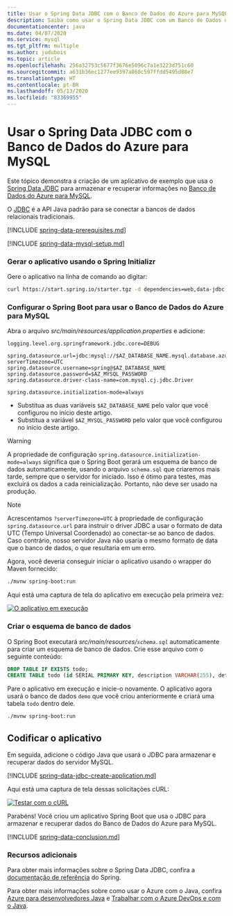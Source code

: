 ```yaml
---
title: Usar o Spring Data JDBC com o Banco de Dados do Azure para MySQL
description: Saiba como usar o Spring Data JDBC com um Banco de Dados do Azure para MySQL.
documentationcenter: java
ms.date: 04/07/2020
ms.service: mysql
ms.tgt_pltfrm: multiple
ms.author: judubois
ms.topic: article
ms.openlocfilehash: 256a32753c5677f3676e5096c7a1e3223d751c60
ms.sourcegitcommit: a631b36ec1277ee9397a860c597ffdd5495d88e7
ms.translationtype: HT
ms.contentlocale: pt-BR
ms.lasthandoff: 05/13/2020
ms.locfileid: "83369955"
---
```

# <a name="use-spring-data-jdbc-with-azure-database-for-mysql"></a>Usar o Spring Data JDBC com o Banco de Dados do Azure para MySQL

Este tópico demonstra a criação de um aplicativo de exemplo que usa o [Spring Data JDBC](https://spring.io/projects/spring-data-jdbc) para armazenar e recuperar informações no [Banco de Dados do Azure para MySQL](https://docs.microsoft.com/azure/mysql/).

O [JDBC](https://en.wikipedia.org/wiki/Java_Database_Connectivity) é a API Java padrão para se conectar a bancos de dados relacionais tradicionais.

[!INCLUDE [spring-data-prerequisites.md](includes/spring-data-prerequisites.md)]

[!INCLUDE [spring-data-mysql-setup.md](includes/spring-data-mysql-setup.md)]

### <a name="generate-the-application-by-using-spring-initializr"></a>Gerar o aplicativo usando o Spring Initializr

Gere o aplicativo na linha de comando ao digitar:

```bash
curl https://start.spring.io/starter.tgz -d dependencies=web,data-jdbc,mysql -d baseDir=azure-database-workshop -d bootVersion=2.3.0.RC1 -d javaVersion=8 | tar -xzvf -
```

### <a name="configure-spring-boot-to-use-azure-database-for-mysql"></a>Configurar o Spring Boot para usar o Banco de Dados do Azure para MySQL

Abra o arquivo *src/main/resources/application.properties* e adicione:

```properties
logging.level.org.springframework.jdbc.core=DEBUG

spring.datasource.url=jdbc:mysql://$AZ_DATABASE_NAME.mysql.database.azure.com:3306/demo?serverTimezone=UTC
spring.datasource.username=spring@$AZ_DATABASE_NAME
spring.datasource.password=$AZ_MYSQL_PASSWORD
spring.datasource.driver-class-name=com.mysql.cj.jdbc.Driver

spring.datasource.initialization-mode=always
```

- Substitua as duas variáveis `$AZ_DATABASE_NAME` pelo valor que você configurou no início deste artigo.
- Substitua a variável `$AZ_MYSQL_PASSWORD` pelo valor que você configurou no início deste artigo.

> [!WARNING]
> A propriedade de configuração `spring.datasource.initialization-mode=always` significa que o Spring Boot gerará um esquema de banco de dados automaticamente, usando o arquivo `schema.sql` que criaremos mais tarde, sempre que o servidor for iniciado. Isso é ótimo para testes, mas excluirá os dados a cada reinicialização. Portanto, não deve ser usado na produção.

> [!NOTE]
> Acrescentamos `?serverTimezone=UTC` à propriedade de configuração `spring.datasource.url` para instruir o driver JDBC a usar o formato de data UTC (Tempo Universal Coordenado) ao conectar-se ao banco de dados. Caso contrário, nosso servidor Java não usaria o mesmo formato de data que o banco de dados, o que resultaria em um erro.

Agora, você deveria conseguir iniciar o aplicativo usando o wrapper do Maven fornecido:

```bash
./mvnw spring-boot:run
```

Aqui está uma captura de tela do aplicativo em execução pela primeira vez:

[![O aplicativo em execução](media/configure-spring-data-jdbc-with-azure-mysql/create-mysql-01.png)](media/configure-spring-data-jdbc-with-azure-mysql/create-mysql-01.png#lightbox)

### <a name="create-the-database-schema"></a>Criar o esquema de banco de dados

O Spring Boot executará *src/main/resources/`schema.sql`* automaticamente para criar um esquema de banco de dados. Crie esse arquivo com o seguinte conteúdo:

```sql
DROP TABLE IF EXISTS todo;
CREATE TABLE todo (id SERIAL PRIMARY KEY, description VARCHAR(255), details VARCHAR(4096), done BOOLEAN);
```

Pare o aplicativo em execução e inicie-o novamente. O aplicativo agora usará o banco de dados `demo` que você criou anteriormente e criará uma tabela `todo` dentro dele.

```bash
./mvnw spring-boot:run
```

## <a name="code-the-application"></a>Codificar o aplicativo

Em seguida, adicione o código Java que usará o JDBC para armazenar e recuperar dados do servidor MySQL.

[!INCLUDE [spring-data-jdbc-create-application.md](includes/spring-data-jdbc-create-application.md)]

Aqui está uma captura de tela dessas solicitações cURL:

[![Testar com o cURL](media/configure-spring-data-jdbc-with-azure-mysql/create-mysql-02.png)](media/configure-spring-data-jdbc-with-azure-mysql/create-mysql-02.png#lightbox)

Parabéns! Você criou um aplicativo Spring Boot que usa o JDBC para armazenar e recuperar dados do Banco de Dados do Azure para MySQL.

[!INCLUDE [spring-data-conclusion.md](includes/spring-data-conclusion.md)]

### <a name="additional-resources"></a>Recursos adicionais

Para obter mais informações sobre o Spring Data JDBC, confira a [documentação de referência](https://docs.spring.io/spring-data/jdbc/docs/current/reference/html/#reference) do Spring.

Para obter mais informações sobre como usar o Azure com o Java, confira [Azure para desenvolvedores Java](/azure/developer/java/) e [Trabalhar com o Azure DevOps e com o Java](/azure/devops/).
